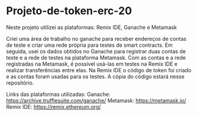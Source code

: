 # Projeto-de-token-erc-20

Neste projeto utilizei as plataformas: Remix IDE, Ganache e Metamask

Criei uma área de trabalho no ganache para receber endereços de contas de teste e criar uma rede própria para testes de smart contracts. Em seguida, usei os dados obtidos no Ganache para registrar duas contas de teste e a rede de testes na plataforma Metamask.
Com as contas e a rede registradas na Metamask, é possível usá-las em testes na Remix IDE e realizar transferências entre elas. 
Na Remix IDE o código de token foi criado e as contas foram usadas para os testes. 
A cópia do código estará nesse repositório.



Links das plataformas utilizadas:
Ganache: https://archive.trufflesuite.com/ganache/
Metamask: https://metamask.io/
Remix IDE: https://remix.ethereum.org/
